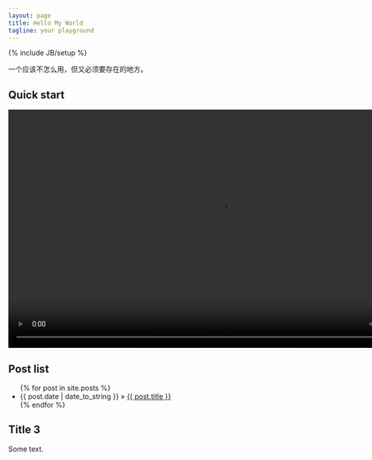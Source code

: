 ```yaml
---
layout: page
title: Hello My World
tagline: your playground
---
```

{% include JB/setup %}

一个应该不怎么用，但又必须要存在的地方。

## Quick start

<video width="854" height="480" src="/custom/Landy-1.mp4" controls="controls">
浏览器不支持 video 标签。
</video>

## Post list

<ul class="posts">
  {% for post in site.posts %}
    <li><span>{{ post.date | date_to_string }}</span> &raquo; <a href="{{ BASE_PATH }}{{ post.url }}">{{ post.title }}</a></li>
  {% endfor %}
</ul>

## Title 3

Some text.


